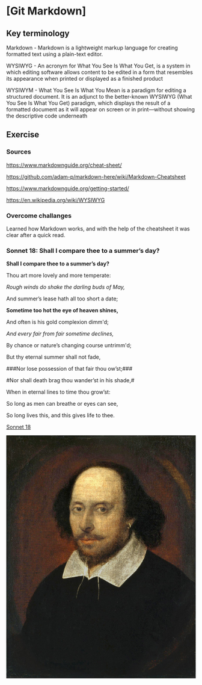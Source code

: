 # [Git Markdown]


## Key terminology

Markdown - Markdown is a lightweight markup language for creating formatted text using a plain-text editor. 

WYSIWYG - An acronym for What You See Is What You Get, is a system in which editing software allows content to be edited in a form that resembles its appearance when printed or displayed as a finished product

WYSIWYM - What You See Is What You Mean is a paradigm for editing a structured document. It is an adjunct to the better-known WYSIWYG (What You See Is What You Get) paradigm, which displays the result of a formatted document as it will appear on screen or in print—without showing the descriptive code underneath



## Exercise
### Sources
https://www.markdownguide.org/cheat-sheet/

https://github.com/adam-p/markdown-here/wiki/Markdown-Cheatsheet

https://www.markdownguide.org/getting-started/

https://en.wikipedia.org/wiki/WYSIWYG




### Overcome challanges
Learned how Markdown works, and with the help of the cheatsheet it was clear after a quick read.

### Sonnet 18: Shall I compare thee to a summer’s day?

**Shall I compare thee to a summer’s day?**

Thou art more lovely and more temperate:

*Rough winds do shake the darling buds of May,*

And summer’s lease hath all too short a date;

**Sometime too hot the eye of heaven shines,**

And often is his gold complexion dimm'd;

*And every fair from fair sometime declines,*

By chance or nature’s changing course untrimm'd;

But thy eternal summer shall not fade,

###Nor lose possession of that fair thou ow’st;###

#Nor shall death brag thou wander’st in his shade,#

When in eternal lines to time thou grow’st:

   So long as men can breathe or eyes can see,

   So long lives this, and this gives life to thee.

[Sonnet 18](https://poets.org/poem/shall-i-compare-thee-summers-day-sonnet-18)

 ![screenshot](https://github.com/TechGrounds-Cloud8/cloud8-abdeslamazhir/blob/main/00_includes/Shakespeare.png)


   